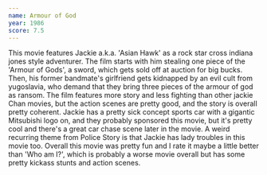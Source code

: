 ```yaml
---
name: Armour of God
year: 1986
score: 7.5
---
```

This movie features Jackie a.k.a. 'Asian Hawk' as a rock star cross indiana jones style adventurer. The film starts with him stealing one piece of the 'Armour of Gods', a sword, which gets sold off at auction for big bucks. Then, his former bandmate's girlfriend gets kidnapped by an evil cult from yugoslavia, who demand that they bring three pieces of the armour of god as ransom. The film features more story and less fighting than other jackie Chan movies, but the action scenes are pretty good, and the story is overall pretty coherent. Jackie has a pretty sick concept sports car with a gigantic Mitsubishi logo on, and they probably sponsored this movie, but it's pretty cool and there's a great car chase scene later in the movie. A weird recurring theme from Police Story is that Jackie has lady troubles in this movie too. Overall this movie was pretty fun and I rate it maybe a little better than 'Who am I?', which is probably a worse movie overall but has some pretty kickass stunts and action scenes.
